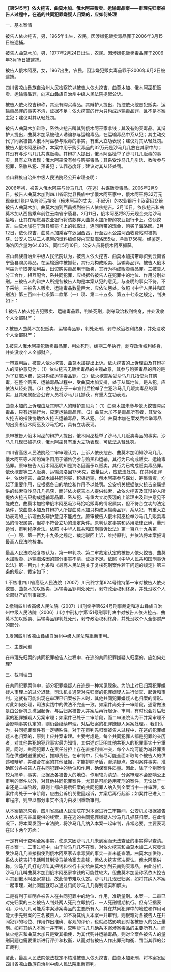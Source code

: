 **【第545号】依火挖吉、曲莫木加、俄木阿巫贩卖、运输毒品案——审理先归案被告人过程中，在逃的共同犯罪嫌疑人归案的，应如何处理**

一、基本案情

被告人依火挖吉，男，1965年出生，农民。因涉嫌犯贩卖毒品罪于2006年3月15日被逮捕。

被告人曲莫木加，男，1977年2月24日出生，农民。因涉嫌犯贩卖毒品罪于2006年3月15日被逮捕。

被告人俄木阿巫，女，1967出生，农民。因涉嫌犯贩卖毒品罪于2006年6月2日被逮捕。

四川省凉山彝族自治州人民检察院以被告人依火挖吉、曲莫木加、俄木阿巫犯贩卖、运输毒品罪，向凉山彝族自治州中级人民法院提起公诉。

被告人依火挖吉辩称，其没有购买毒品。其辩护人提出，指控依火挖吉犯贩卖、运输毒品罪的事实不清，证据不足；依火挖吉的行为只构成运输毒品罪，且不是本案主犯；建议对其从轻处罚。

被告人曲莫木加辩称，系依火挖吉叫其到俄木阿巫家拿钱；其没有购买毒品。其辩护人提出，曲莫木加系被他人诱骗参与运输毒品，在运输毒品中系从犯；其主动交代了同案被告人俄木阿巫参与贩毒的事实，有重大立功表现；建议对其从轻处罚。被告人俄木阿巫辩称，本案中用于购买毒品的32万元是沙马几几放在其家中的；其没有与沙马几几共谋贩毒。其辩护人提出，俄木阿巫检举了沙马几几贩毒的事实，具有立功表现；俄木阿巫没有参与购买毒品；其系受沙马几几引诱、教唆参与犯罪，系胁从犯、预备犯；认罪态度好；建议对其从轻处罚。

凉山彝族自治州中级人民法院经公开审理查明：

2006年初，被告人俄木阿巫与沙马几几（在逃）共谋贩卖毒品。2006年2月9日，被告人曲莫木加到四川省昭觉县民族中学俄木阿巫家中，俄木阿巫将32万元现金和1张户名为沙马拾哈（俄木阿巫的丈夫，不起诉）的农业银行卡及密码交给被告人曲莫木加。曲莫木加到西昌找到被告人依伙挖吉。2月10日，依伙挖吉和曲莫木加从西昌乘车前往云南省宁蒗县。2月11日，俄木阿巫将8万元现金交给沙马拾哈，让其在昭觉县农业银行将该款存入曲莫木加所带的农业银行卡上。依伙挖吉、曲莫木加在宁蒗县城将卡上的钱取出，连同所带的现金，购买了海洛因。2月12日，依伙挖吉、曲莫木加乘客车返回西昌，行至西木公路河西收费站时被抓获。公安人员从二人携带的塑料编织袋内查获海洛因5块，净重1756克。经鉴定，海洛因含量为64.63%。同年5月10日，公安人员将俄木阿巫抓获。

凉山彝族自治州中级人民法院认为，被告人依火挖吉、曲莫木加携带毒资到云南省宁蒗县购买毒品，在运输途中被抓获，其行为构成贩卖、运输毒品罪。被告人俄木阿巫为牟取非法利益，出资购买毒品用于贩卖，其行为构成贩卖毒品罪。三被告人分工合作，相互配合，系共同犯罪，应根据各被告人在犯罪中的地位、作用分别处刑。三被告人的辩护人所提各被告人均是本案从犯的意见，与查明的事实不符，不予采纳。三被告人贩卖、运输毒品数量巨大，应依法惩处。依照《中华人民共和国刑法》第三百四十七条第二款第（一）项、第二十五条、第五十七条之规定，判决如下：

1.被告人依火挖吉犯贩卖、运输毒品罪，判处死刑，剥夺政治权利终身，并处没收个人全部财产；

2.被告人曲莫木加犯贩卖、运输毒品罪，判处死刑，剥夺政治权利终身，并处没收个人全部财产；

3.被告人俄木阿巫犯贩卖毒品罪，判处死刑，缓期二年执行，剥夺政治权利终身，并处没收个人全部财产。

一审宣判后，被告人依火挖吉、曲莫木加提出上诉。依火挖吉的上诉理由及其辩护人的辩护意见为：（1）依火挖吉无贩卖毒品的主观故意，其参与购买毒品的目的是为了获取运费，故只构成运输毒品罪。（2）依火挖吉系受沙马几几指使为其购毒，在整个购买、运输毒品过程中，受曲莫木加安排，处于从属地位，是从犯，应依法从轻处罚。（3）依火挖吉于一审宣判后检举了主犯沙马几几贩卖毒品的事实，且其亲属配合公安人员将沙马几几抓获，有重大立功表现。

曲莫木加的上诉理由及其辩护人的辩护意见为：（1）曲莫木加未参与依火挖吉购买毒品，只有运输行为，应定运输毒品罪。（2）曲莫木加不是毒品所有者，其受依火挖吉的指使协助依火挖吉运输毒品，系从犯。（3）曲莫木加在案发后检举毒品的出资者俄木阿巫及沙马拾哈，具有立功表现。

原审被告人俄木阿巫的辩护人提出，俄木阿巫检举了沙马几几贩卖毒品的事实，沙马几几现已被抓获，俄木阿巫具有重大立功表现，可依法从轻处罚。

四川省高级人民法院经二审审理认为，上诉人依伙挖吉、曲莫木加明知沙马几几、俄木阿巫等人所购海洛因用于销售仍参与购买和运输，其行为已构成贩卖、运输毒品罪。原审被告人俄木阿巫明知是海洛因而予以贩卖，其行为已构成贩卖毒品罪。依伙挖吉等三人贩卖、运输海洛因1756克，数量巨大，应依法处罚。在共同犯罪中，依伙挖吉、曲莫木加共同购买，积极运输，俄木阿巫参与谋划、筹集毒资，均起了重要作用，应根据各自的地位和作用予以处罚。公安机关根据依火挖吉亲属提供的线索将沙马几几抓获，而非依火挖吉本人提供线索，故依火挖吉及其辩护人所提依火挖吉只构成运输毒品罪、系从犯、有重大立功表现的上诉理由及辩护意见不能成立。曲莫木加检举俄木阿巫吸沙马拾哈贩毒的情况属实，但不符合立功的法定条件，故曲莫木加及其辩护人所提曲莫木加只构成运输毒品罪、系从犯、有重大立功表现的上诉理由及辩护意见不能成立。原审被告人俄木阿巫检举沙马几几贩卖毒品的情况属实，但亦不符合立功的法定条件。原判认定事实和适用法律正确，量刑适当，审判程序合法。依照《中华人民共和国刑事诉讼法》第一百八十九条第（一）项、第一百九十九条之规定，裁定驳回上诉，维持原判，并依法将本案报请最高人民法院核准。

最高人民法院经复核认为，第一审判决、第二审裁定认定的被告人依火挖吉、曲莫木加贩卖、运输海洛因的部分事实不清、证据不足。依照《中华人民共和国刑事诉讼法》第一百九十九条和《最高人民法院关于复核死刑案件若干问题的规定》第三条的规定，裁定如下：

1.不核准四川省高级人民法院（2007）川刑终字第624号维持第一审对被告人依火挖吉、曲莫木加以贩卖、运输毒品罪判处死刑，剥夺政治权利终身，并处没收个人全部财产的刑事裁定。

2.撤销四川省高级人民法院（2007）川刑终字第624号刑事裁定和凉山彝族自治州中级人民法院（2006）川凉中刑初字第151号刑事判决中对被告人依火挖吉、曲莫木加以贩卖、运输毒品罪判处死刑，剥夺政治权利终身，并处没收个人全部财产的部分。

3.发回四川省凉山彝族自治州中级人民法院重新审判。

二、主要问题

在审理先归案的共同犯罪被告人过程中，在逃的共同犯罪嫌疑人归案的，应如何处理?

三、裁判理由

在共同犯罪案件中，部分犯罪嫌疑人在逃是一种常见现象。为防止对已归案犯罪嫌疑人审理上的过分迟延，司法机关通常对先归案的犯罪嫌疑人进行侦查、起诉和审判。这就有可能出现在审理已归案被告人时，其他共同犯罪嫌疑人也归案的情形。对此如何处理，司法实践中的做法不完全一致。如案件尚处于一审阶段，通常做法是由公诉机关撤回起诉，与后归案被告人并案后再行起诉、审判，有时也会对后归案的犯罪嫌疑人另案审理；如案件已处于二审阶段，而二审法院认为不并案审理不会影响事实认定的，则仍会继续审理，对后归案的犯罪嫌疑人另案处理。、我们认为，共同犯罪案件有一定特殊性，对于在审判先归案被告人过程中，在逃的犯罪嫌疑人也归案的，原则上应并案审理。主要考虑是，每个共同犯罪人都是犯罪的亲历者，对其他共犯的犯罪事实最为知情，其供述对证明其他共犯人的犯罪事实十分重要。同时，共同犯罪人在责任分担上存在直接利害冲突，每个人均可能为减轻罪责而在供述时避重就轻，推卸责任。在审判中，只有尽可能全面听取每个被告人的供述和辩解，并结合在案的其他证据，才能排除矛盾，澄清疑点，查明案件事实，准确区分各被告人在共同犯罪中的地位和作用，确保案件质量。因此，除了个别案情较为简单，事实、证据及各被告人的地位、作用较为清楚，分案审理不会影响公正审判的案件以外，对其他共同犯罪案件，尤其是可能适用死刑的案件，无论处于一审还是二审阶段，原则上都应将后归案的共同犯罪人纳入到全案当中一并审理。如案件尚处于一审阶段，应由公诉机关撤回起诉，并案后再行起诉；如案件已进入二审程序，则应以部分事实不清为由发回重新审判。

从本案情况来看，四川省高级人民法院在对本案进行二审期间，公安机关根据被告人依火挖吉亲属提供的线索，将在逃的共同犯罪嫌疑人沙马几几抓获归案。在此情况下，将本案发回一审法院，将沙马几几纳入本案一起审判，非常必要。主要表现在以下两个方面：

一是有利于查明全案事实，使原来因沙马几几未到案而无法查证的事实得以查清。在本案一、二审过程中，由于沙马几几不在案，对依火挖吉和曲莫木加二人究竟谁受沙马几几直接指使到俄木阿巫家去拿毒资的事实一直未能查清。曲莫木加供称，系依火挖吉打电话叫其到沙马拾哈家去拿钱，但依火挖吉坚决否认。俄木阿巫供称，沙马几几打电话叫其把钱和农行卡交给曲莫木加到云南购买毒品。由此分析，沙马几几叫曲莫木加到俄木阿巫家拿钱的可能性较大，但曲莫木加坚称系依火挖吉叫其到俄木阿巫家拿钱，故此情节难以认定。沙马几几现已归案，如将其纳入本案一起审理，对此问题就可以通过讯问沙马几几得到证实和解决。

二是有利于查明各被告人在共同犯罪中的地位、作用，准确量刑。本案一、二审已对先归案的三名被告人判处两人死刑立即执行、一人死刑缓期执行。但有证据表明，沙马几几可能系本案涉案毒品的主要所有人，其在共同犯罪中的地位和作用可能大于先归案的三名被告人。如不将其纳入本案一并审判，则很难对各被告人在共同犯罪的地位、作用作出准确、客观的评价，也就必然影响到对各被告人的公正量刑。如将其纳入本案一并审判，查明沙马几几确系本案涉案毒品的主要所有人，而依火挖吉和曲莫木加只是受其指使，为其代购并运输毒品，则对全案各被告人的量刑问题也需要重新进行评价和权衡，从而对各被告人作出罪刑均衡、罚当其罪的公正裁判。

鉴此，最高人民法院依法裁定不核准被告人依火挖吉、曲莫木加死刑，将本案发回四川省凉山彝族自治州中级人民法院重新审判。